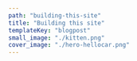 ```yaml
---
path: "building-this-site"
title: "Building this site"
templateKey: "blogpost"
small_image: "./kitten.png"
cover_image: "./hero-hellocar.png"
---
```

